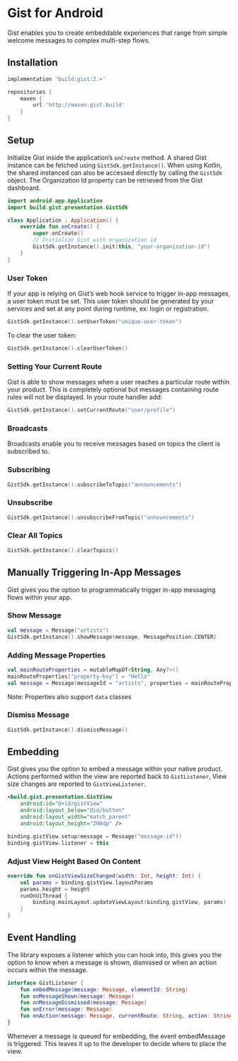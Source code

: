 # Gist for Android

Gist enables you to create embeddable experiences that range from simple welcome messages to complex multi-step flows.

## Installation
```gradle
implementation 'build:gist:2.+'

repositories {
    maven {
        url 'http://maven.gist.build'
    }
}
```

## Setup
Initialize Gist inside the application’s `onCreate` method. A shared Gist instance can be fetched using `GistSdk.getInstance()`.
When using Kotlin, the shared instanced can also be accessed directly by calling the `GistSdk` object. 
The Organization Id property can be retrieved from the Gist dashboard.

```kotlin
import android.app.Application
import build.gist.presentation.GistSdk

class Application : Application() {
    override fun onCreate() {
        super.onCreate()
        // Initialize Gist with organization id
        GistSdk.getInstance().init(this, "your-organization-id")
    }
}
```

### User Token
If your app is relying on Gist’s web hook service to trigger in-app messages, a user token must be set. This user token should be generated by your services and set at any point during runtime, ex: login or registration.

```kotlin
GistSdk.getInstance().setUserToken("unique-user-token")
```
To clear the user token:
```kotlin
GistSdk.getInstance().clearUserToken()
```

### Setting Your Current Route
Gist is able to show messages when a user reaches a particular route within your product. This is completely optional but messages containing route rules will not be displayed.
In your route handler add:

```kotlin
GistSdk.getInstance().setCurrentRoute("user/profile")
```

### Broadcasts
Broadcasts enable you to receive messages based on topics the client is subscribed to.

### Subscribing
```kotlin
GistSdk.getInstance().subscribeToTopic("announcements")
```

### Unsubscribe
```kotlin
GistSdk.getInstance().unsubscribeFromTopic("announcements")
```

### Clear All Topics
```kotlin
GistSdk.getInstance().clearTopics()
```

## Manually Triggering In-App Messages
Gist gives you the option to programmatically trigger in-app messaging flows within your app.

### Show Message
```kotlin
val message = Message("artists")
GistSdk.getInstance().showMessage(message, MessagePosition.CENTER)
```

### Adding Message Properties
```kotlin
val mainRouteProperties = mutableMapOf<String, Any?>()
mainRouteProperties["property-key"] = "Hello"
val message = Message(messageId = "artists", properties = mainRouteProperties)
```
Note: Properties also support `data` classes

### Dismiss Message
```kotlin
GistSdk.getInstance().dismissMessage()
```

## Embedding
Gist gives you the option to embed a message within your native product. Actions performed within the view are reported back to `GistListener`, View size changes are reported to `GistViewListener`.

```xml
<build.gist.presentation.GistView
    android:id="@+id/gistView"
    android:layout_below="@id/button"
    android:layout_width="match_parent"
    android:layout_height="200dp" />
```   

```kotlin
binding.gistView.setup(message = Message("message-id"))
binding.gistView.listener = this
```

### Adjust View Height Based On Content

```kotlin
override fun onGistViewSizeChanged(width: Int, height: Int) {
    val params = binding.gistView.layoutParams
    params.height = height
    runOnUiThread {
        binding.mainLayout.updateViewLayout(binding.gistView, params)
    }
}
```

## Event Handling
The library exposes a listener which you can hook into, this gives you the option to know when a message is shown, dismissed or when an action occurs within the message.

```kotlin
interface GistListener {
    fun embedMessage(message: Message, elementId: String)
    fun onMessageShown(message: Message)
    fun onMessageDismissed(message: Message)
    fun onError(message: Message)
    fun onAction(message: Message, currentRoute: String, action: String)
}
```

Whenever a message is queued for embedding, the event embedMessage is triggered. This leaves it up to the developer to decide where to place the view.